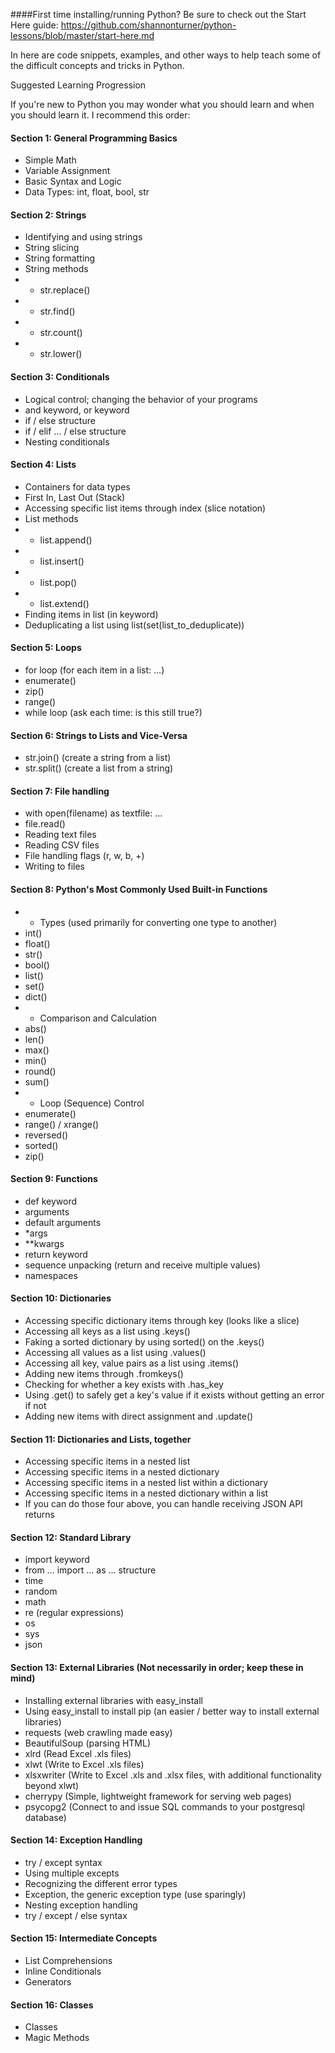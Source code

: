 ####First time installing/running Python? Be sure to check out the Start Here guide: https://github.com/shannonturner/python-lessons/blob/master/start-here.md

In here are code snippets, examples, and other ways to help teach some of the difficult concepts and tricks in Python.

Suggested Learning Progression

If you're new to Python you may wonder what you should learn and when you should learn it.  I recommend this order:

#### Section 1: General Programming Basics
- Simple Math
- Variable Assignment
- Basic Syntax and Logic
- Data Types: int, float, bool, str

#### Section 2: Strings
- Identifying and using strings
- String slicing
- String formatting
- String methods
- - str.replace()
- - str.find()
- - str.count()
- - str.lower()

#### Section 3: Conditionals
- Logical control; changing the behavior of your programs
- and keyword, or keyword
- if / else structure
- if / elif ... / else structure
- Nesting conditionals

#### Section 4: Lists
- Containers for data types
- First In, Last Out (Stack)
- Accessing specific list items through index (slice notation)
- List methods
- - list.append()
- - list.insert()
- - list.pop()
- - list.extend()
- Finding items in list (in keyword)
- Deduplicating a list using list(set(list_to_deduplicate))

#### Section 5: Loops
- for loop (for each item in a list: ...)
- enumerate()
- zip()
- range()
- while loop (ask each time: is this still true?)

#### Section 6: Strings to Lists and Vice-Versa
- str.join() (create a string from a list)
- str.split() (create a list from a string)

#### Section 7: File handling
- with open(filename) as textfile: ...
- file.read()
- Reading text files 
- Reading CSV files
- File handling flags (r, w, b, +)
- Writing to files

#### Section 8: Python's Most Commonly Used Built-in Functions
- - Types (used primarily for converting one type to another)
- int()
- float()
- str()
- bool()
- list()
- set()
- dict()
- - Comparison and Calculation
- abs()
- len()
- max()
- min()
- round()
- sum()
- - Loop (Sequence) Control
- enumerate()
- range() / xrange()
- reversed()
- sorted()
- zip()

#### Section 9: Functions
- def keyword
- arguments
- default arguments
- *args
- **kwargs
- return keyword
- sequence unpacking (return and receive multiple values)
- namespaces

#### Section 10: Dictionaries
- Accessing specific dictionary items through key (looks like a slice)
- Accessing all keys as a list using .keys()
- Faking a sorted dictionary by using sorted() on the .keys()
- Accessing all values as a list using .values()
- Accessing all key, value pairs as a list using .items()
- Adding new items through .fromkeys()
- Checking for whether a key exists with .has_key
- Using .get() to safely get a key's value if it exists without getting an error if not
- Adding new items with direct assignment and .update()

#### Section 11: Dictionaries and Lists, together
- Accessing specific items in a nested list
- Accessing specific items in a nested dictionary
- Accessing specific items in a nested list within a dictionary
- Accessing specific items in a nested dictionary within a list
- If you can do those four above, you can handle receiving JSON API returns

#### Section 12: Standard Library
- import keyword
- from ... import ... as ... structure
- time
- random
- math
- re (regular expressions)
- os
- sys
- json

#### Section 13: External Libraries (Not necessarily in order; keep these in mind)
- Installing external libraries with easy_install
- Using easy_install to install pip (an easier / better way to install external libraries)
- requests (web crawling made easy)
- BeautifulSoup (parsing HTML)
- xlrd (Read Excel .xls files)
- xlwt (Write to Excel .xls files)
- xlsxwriter (Write to Excel .xls and .xlsx files, with additional functionality beyond xlwt)
- cherrypy (Simple, lightweight framework for serving web pages)
- psycopg2 (Connect to and issue SQL commands to your postgresql database)

#### Section 14: Exception Handling
- try / except syntax
- Using multiple excepts
- Recognizing the different error types
- Exception, the generic exception type (use sparingly)
- Nesting exception handling
- try / except / else syntax

#### Section 15: Intermediate Concepts
- List Comprehensions
- Inline Conditionals
- Generators

#### Section 16: Classes
- Classes
- Magic Methods
